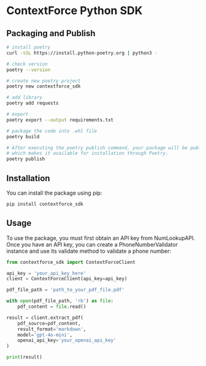 # ContextForce Python SDK

## Packaging and Publish
```bash
# install poetry
curl -sSL https://install.python-poetry.org | python3 -

# check version
poetry --version

# create new poetry project
poetry new contextforce_sdk

# add library
poetry add requests

# export
poetry export --output requirements.txt

# package the code into .whl file
poetry build

# After executing the poetry publish command, your package will be published on the Python Package Index (PyPI), 
# which makes it available for installation through Poetry.
poetry publish

```

## Installation
You can install the package using pip:

```bash
pip install contextforce_sdk
```

## Usage
To use the package, you must first obtain an API key from NumLookupAPI. Once you have an API key, you can create a PhoneNumberValidator instance and use its validate method to validate a phone number:

```python
from contextforce_sdk import ContextForceClient

api_key = 'your_api_key_here'
client = ContextForceClient(api_key=api_key)

pdf_file_path = 'path_to_your_pdf_file.pdf'

with open(pdf_file_path, 'rb') as file:
    pdf_content = file.read()

result = client.extract_pdf(
    pdf_source=pdf_content,
    result_format='markdown',
    model='gpt-4o-mini',
    openai_api_key='your_openai_api_key'
)

print(result)
```
